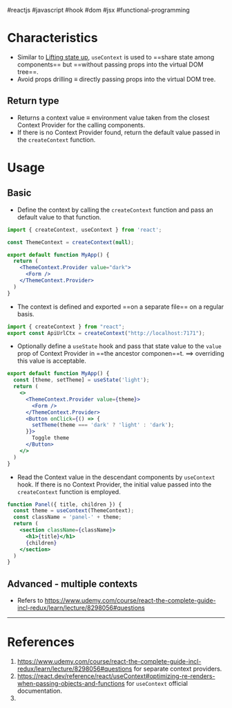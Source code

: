 #reactjs  #javascript  #hook #dom  #jsx #functional-programming 

# Characteristics
- Similar to [Lifting state up](Lifting%20state%20up.md), `useContext` is used to ==share state among components== but ==without passing props into the virtual DOM tree==.
- Avoid props drilling $\equiv$ directly passing props into the virtual DOM tree. 
## Return type
- Returns a context value $\equiv$ environment value taken from the closest Context Provider for the calling components.
- If there is no Context Provider found, return the default value passed in the `createContext` function.
# Usage
## Basic
- Define the context by calling the `createContext` function and pass an default value to that function.
```jsx
import { createContext, useContext } from 'react';

const ThemeContext = createContext(null);

export default function MyApp() {
  return (
    <ThemeContext.Provider value="dark">
      <Form />
    </ThemeContext.Provider>
  )
}
```
- The context is defined and exported ==on a separate file== on a regular basis.
```jsx
import { createContext } from "react";
export const ApiUrlCtx = createContext("http://localhost:7171");
```
- Optionally define a `useState` hook and pass that state value to the `value` prop of Context Provider in ==the ancestor componen==t.  $\implies$ overriding this value is acceptable.
```jsx
export default function MyApp() {
  const [theme, setTheme] = useState('light');
  return (
    <>
      <ThemeContext.Provider value={theme}>
        <Form />
      </ThemeContext.Provider>
      <Button onClick={() => {
        setTheme(theme === 'dark' ? 'light' : 'dark');
      }}>
        Toggle theme
      </Button>
    </>
  )
}
```
- Read the Context value in the descendant components by `useContext` hook.  If there is no Context Provider, the initial value passed into the `createContext` function is employed.
```jsx
function Panel({ title, children }) {
  const theme = useContext(ThemeContext);
  const className = 'panel-' + theme;
  return (
    <section className={className}>
      <h1>{title}</h1>
      {children}
    </section>
  )
}
```

## Advanced - multiple contexts
- Refers to https://www.udemy.com/course/react-the-complete-guide-incl-redux/learn/lecture/8298056#questions

---
# References
1. https://www.udemy.com/course/react-the-complete-guide-incl-redux/learn/lecture/8298056#questions for separate context providers.
2. https://react.dev/reference/react/useContext#optimizing-re-renders-when-passing-objects-and-functions for `useContext` official documentation.
3. 



